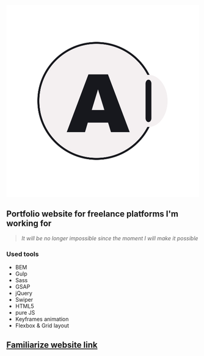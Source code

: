 ![logo](/project/build/img/favicon/favicon.png)
## Portfolio website for freelance platforms I'm working for
> *It will be no longer impossible since the moment I will make it possible*
### Used tools
+ BEM
+ Gulp
+ Sass
+ GSAP
+ jQuery
+ Swiper
+ HTML5
+ pure JS
+ Keyframes animation
+ Flexbox & Grid layout
## [Familiarize website link](https://alexeevivan.com/)

